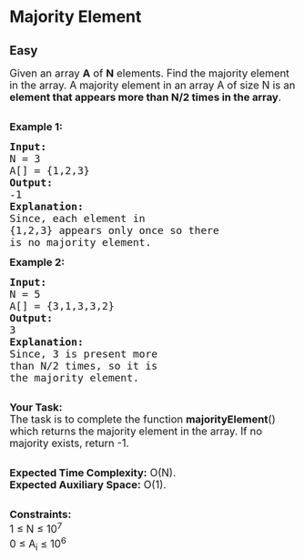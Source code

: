 # Majority Element
## Easy 
<div class="problem-statement">
                <p></p><p><span style="font-size:18px">Given an array <strong>A</strong> of <strong>N</strong> elements. Find the majority element in the array.&nbsp;A majority element in an array A of size N is an <strong>element that appears more than N/2 times in the array</strong>.</span><br>
&nbsp;</p>

<p><span style="font-size:18px"><strong>Example 1:</strong></span></p>

<pre><span style="font-size:18px"><strong>Input:
</strong>N = 3 
A[] = {1,2,3} 
<strong>Output:
</strong>-1<strong>
Explanation:
</strong>Since, each element in 
{1,2,3} appears only once so there 
is no majority element.</span>
</pre>

<p><span style="font-size:18px"><strong>Example 2:</strong></span></p>

<pre><span style="font-size:18px"><strong>Input:
</strong>N = 5 
A[] = {3,1,3,3,2} 
<strong>Output:
</strong>3<strong>
Explanation:
</strong>Since, 3 is present more
than N/2 times, so it is 
the majority element.</span>
</pre>

<p><br>
<span style="font-size:18px"><strong>Your Task:</strong><br>
The task is to complete the function <strong>majorityElement</strong>() which returns&nbsp;the majority element in the array. If no majority exists, return -1.</span><br>
&nbsp;</p>

<p><span style="font-size:18px"><strong>Expected Time Complexity:</strong>&nbsp;O(N).<br>
<strong>Expected Auxiliary Space:</strong>&nbsp;O(1).</span><br>
&nbsp;</p>

<p><span style="font-size:18px"><strong>Constraints:</strong><br>
1 ≤ N ≤ 10<sup>7</sup><br>
0 ≤ A<sub>i</sub> ≤ 10<sup>6</sup></span></p>
 <p></p>
            </div>
